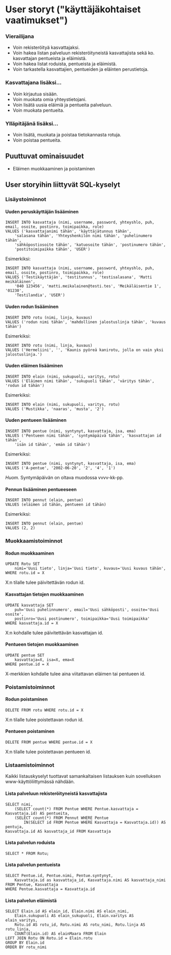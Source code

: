 # User storyt ("käyttäjäkohtaiset vaatimukset")

### Vierailijana

- Voin rekisteröityä kasvattajaksi.
- Voin hakea listan palveluun rekisteröityneistä kasvattajista sekä ko. kasvattajan pentueista ja eläimistä.
- Voin hakea listat roduista, pentueista ja eläimistä.
- Voin tarkastella kasvattajien, pentueiden ja eläinten perustietoja.

### Kasvattajana lisäksi...

- Voin kirjautua sisään.
- Voin muokata omia yhteystietojani.
- Voin lisätä uusia eläimiä ja pentueita palveluun.
- Voin muokata pentueita.

### Ylläpitäjänä lisäksi...

- Voin lisätä, muokata ja poistaa tietokannasta rotuja.
- Voin poistaa pentueita.

## Puuttuvat ominaisuudet

- Eläimen muokkaaminen ja poistaminen

## User storyihin liittyvät SQL-kyselyt

### Lisäystoiminnot
#### Uuden peruskäyttäjän lisääminen

```
INSERT INTO kasvattaja (nimi, username, password, yhteyshlo, puh, email, osoite, postinro, toimipaikka, role)
VALUES ('kasvattajanimi tähän', 'käyttäjätunnus tähän',
    'salasana tähän', 'Yhteyshenkilön nimi tähän', 'puhelinumero tähän',
    'sähköpostiosoite tähän', 'katuosoite tähän', 'postinumero tähän',
    'postitoimipaikka tähän', 'USER')
```
Esimerkiksi:
```
INSERT INTO kasvattaja (nimi, username, password, yhteyshlo, puh, email, osoite, postinro, toimipaikka, role)
VALUES ('Testikäyttäjän', 'testitunnus', 'testisalasana', 'Matti meikäläinen',
    '040 123456', 'matti.meikalainen@testi.tes', 'Meikäläisentie 1', '01230',
    'Testilandia', 'USER')
```

#### Uuden rodun lisääminen

```
INSERT INTO rotu (nimi, linja, kuvaus)
VALUES ('rodun nimi tähän', 'mahdollinen jalostuslinja tähän', 'kuvaus tähän')
```
Esimerkiksi:
```
INSERT INTO rotu (nimi, linja, kuvaus)
VALUES ('Hermeliini', '', 'Kaunis pyöreä kanirotu, jolla on vain yksi jalostuslinja.')
```

#### Uuden eläimen lisääminen
```
INSERT INTO elain (nimi, sukupuoli, varitys, rotu)
VALUES ('Eläimen nimi tähän', 'sukupuoli tähän', 'väritys tähän', 'rodun id tähän')
```
Esimerkiksi:
```
INSERT INTO elain (nimi, sukupuoli, varitys, rotu)
VALUES ('Mustikka', 'naaras', 'musta', '2')
```

#### Uuden pentueen lisääminen
```
INSERT INTO pentue (nimi, syntynyt, kasvattaja, isa, ema)
VALUES ('Pentueen nimi tähän', 'syntymäpäivä tähän', 'kasvattajan id tähän',
    'isän id tähän', 'emän id tähän')
```
Esimerkiksi:
```
INSERT INTO pentue (nimi, syntynyt, kasvattaja, isa, ema)
VALUES ('A-pentue', '2002-06-20', '2', '4', '1')
```
*Huom.* Syntymäpäivän on oltava muodossa vvvv-kk-pp.

#### Pennun lisääminen pentueeseen
```
INSERT INTO pennut (elain, pentue)
VALUES (eläimen id tähän, pentueen id tähän)
```
Esimerkiksi:
```
INSERT INTO pennut (elain, pentue)
VALUES (2, 2)
```
### Muokkaamistoiminnot

#### Rodun muokkaaminen

```
UPDATE Rotu SET
    nimi='Uusi tieto', linja='Uusi tieto', kuvaus='Uusi kuvaus tähän',
WHERE rotu.id = X
```
X:n tilalle tulee päivitettävän rodun id.

#### Kasvattajan tietojen muokkaaminen

```
UPDATE kasvattaja SET
    puh='Uusi puhelinnumero', email='Uusi sähköposti', osoite='Uusi osoite',
    postinro='Uusi postinumero', toimipaikka='Uusi toimipaikka'
WHERE kasvattaja.id = X
```
X:n kohdalle tulee päivitettävän kasvattajan id.

#### Pentueen tietojen muokkaaminen
```
UPDATE pentue SET
    kasvattaja=X, isa=X, ema=X
WHERE pentue.id = X
```
X-merkkien kohdalle tulee aina viitattavan eläimen tai pentueen id.

### Poistamistoiminnot

#### Rodun poistaminen
```
DELETE FROM rotu WHERE rotu.id = X
```
X:n tilalle tulee poistettavan rodun id.

#### Pentueen poistaminen
```
DELETE FROM pentue WHERE pentue.id = X
```
X:n tilalle tulee poistettavan pentueen id.

### Listaamistoiminnot

Kaikki listauskyselyt tuottavat samankaltaisen listauksen kuin sovelluksen www-käyttöliittymässä nähdään.

#### Lista palveluun rekisteröityneistä kasvattajista

```
SELECT nimi,
    (SELECT count(*) FROM Pentue WHERE Pentue.kasvattaja = Kasvattaja.id) AS pentueita, 
    (SELECT count(*) FROM Pennut WHERE Pentue
        IN(SELECT id FROM Pentue WHERE Kasvattaja = Kasvattaja.id)) AS pentuja,
Kasvattaja.id AS kasvattaja_id FROM Kasvattaja
```

#### Lista palvelun roduista

```
SELECT * FROM Rotu;
```

#### Lista palvelun pentueista

```
SELECT Pentue.id, Pentue.nimi, Pentue.syntynyt,
    Kasvattaja.id as kasvattaja_id, Kasvattaja.nimi AS kasvattaja_nimi
FROM Pentue, Kasvattaja
WHERE Pentue.kasvattaja = Kasvattaja.id
```

#### Lista palvelun eläimistä

```
SELECT Elain.id AS elain_id, Elain.nimi AS elain_nimi,
    Elain.sukupuoli AS elain_sukupuoli, Elain.varitys AS elain_varitys,
    Rotu.id AS rotu_id, Rotu.nimi AS rotu_nimi, Rotu.linja AS rotu_linja,
    COUNT(Elain.id) AS elainMaara FROM Elain
LEFT JOIN Rotu ON Rotu.id = Elain.rotu
GROUP BY Elain.id
ORDER BY rotu_nimi
```